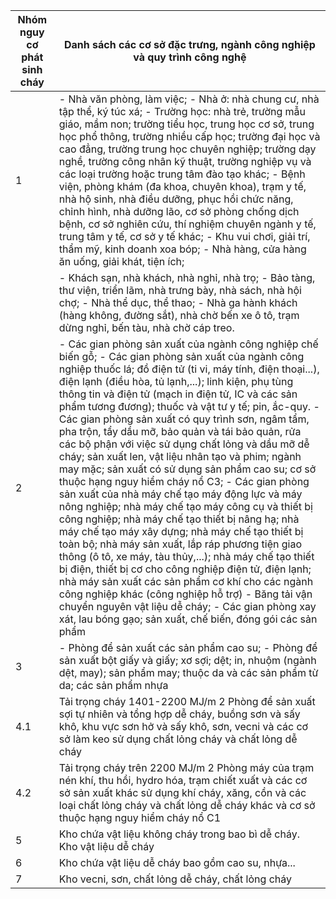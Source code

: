 |   Nhóm nguy cơ phát sinh cháy | Danh sách các cơ sở đặc trưng, ngành công nghiệp và quy trình công nghệ                                                                                                                                                                                                                                                                                                                                                                                                                                                                                                                                                                                                                                                                         |
|-------------------------------|-------------------------------------------------------------------------------------------------------------------------------------------------------------------------------------------------------------------------------------------------------------------------------------------------------------------------------------------------------------------------------------------------------------------------------------------------------------------------------------------------------------------------------------------------------------------------------------------------------------------------------------------------------------------------------------------------------------------------------------------------|
|                             1 | - Nhà văn phòng, làm việc; - Nhà ở: nhà chung cư, nhà tập thể, ký túc xá; - Trường học: nhà trẻ, trường mẫu giáo, mầm non; trường tiểu học, trung học cơ sở, trung học phổ thông, trường nhiều cấp học; trường đại học và cao đẳng, trường trung học chuyên nghiệp; trường dạy nghề, trường công nhân kỹ thuật, trường nghiệp vụ và các loại trường hoặc trung tâm đào tạo khác; - Bệnh viện, phòng khám (đa khoa, chuyên khoa), trạm y tế, nhà hộ sinh, nhà điều dưỡng, phục hồi chức năng, chỉnh hình, nhà dưỡng lão, cơ sở phòng chống dịch bệnh, cơ sở nghiên cứu, thí nghiệm chuyên ngành y tế, trung tâm y tế, cơ sở y tế khác; - Khu vui chơi, giải trí, thẩm mỹ, kinh doanh xoa bóp; - Nhà hàng, cửa hàng ăn uống, giải khát, tiện ích; |
|     | - Khách sạn, nhà khách, nhà nghỉ, nhà trọ; - Bảo tàng, thư viện, triển lãm, nhà trưng bày, nhà sách, nhà hội chợ; - Nhà thể dục, thể thao; - Nhà ga hành khách (hàng không, đường sắt), nhà chờ bến xe ô tô, trạm dừng nghỉ, bến tàu, nhà chờ cáp treo.                                                                                                                                                                                                                                                                                                                                                                                                                                                                                                                                                                                                                                                                                                                                                                                                                                                                                                                                                                                                                     |
| 2   | - Các gian phòng sản xuất của ngành công nghiệp chế biến gỗ; - Các gian phòng sản xuất của ngành công nghiệp thuốc lá; đồ điện tử (ti vi, máy tính, điện thoại...), điện lạnh (điều hòa, tủ lạnh,...); linh kiện, phụ tùng thông tin và điện tử (mạch in điện tử, IC và các sản phẩm tương đương); thuốc và vật tư y tế; pin, ắc-quy. - Các gian phòng sản xuất có quy trình sơn, ngâm tẩm, pha trộn, tẩy dầu mỡ, bảo quản và tái bảo quản, rửa các bộ phận với việc sử dụng chất lỏng và dầu mỡ dễ cháy; sản xuất len, vật liệu nhân tạo và phim; ngành may mặc; sản xuất có sử dụng sản phẩm cao su; cơ sở thuộc hạng nguy hiểm cháy nổ C3; - Các gian phòng sản xuất của nhà máy chế tạo máy động lực và máy nông nghiệp; nhà máy chế tạo máy công cụ và thiết bị công nghiệp; nhà máy chế tạo thiết bị nâng hạ; nhà máy chế tạo máy xây dựng; nhà máy chế tạo thiết bị toàn bộ; nhà máy sản xuất, lắp ráp phương tiện giao thông (ô tô, xe máy, tàu thủy,...); nhà máy chế tạo thiết bị điện, thiết bị cơ cho công nghiệp điện tử, điện lạnh; nhà máy sản xuất các sản phẩm cơ khí cho các ngành công nghiệp khác (công nghiệp hỗ trợ) - Băng tải vận chuyển nguyên vật liệu dễ cháy; - Các gian phòng xay xát, lau bóng gạo; sản xuất, chế biến, đóng gói các sản phẩm |
| 3   | - Phòng để sản xuất các sản phẩm cao su; - Phòng để sản xuất bột giấy và giấy; xơ sợi; dệt; in, nhuộm (ngành dệt, may); sản phẩm may; thuộc da và các sản phẩm từ da; các sản phẩm nhựa                                                                                                                                                                                                                                                                                                                                                                                                                                                                                                                                                                                                                                                                                                                                                                                                                                                                                                                                                                                                                                                                                     |
| 4.1 | Tải trọng cháy 1401-2200 MJ/m 2 Phòng để sản xuất sợi tự nhiên và tổng hợp dễ cháy, buồng sơn và sấy khô, khu vực sơn hở và sấy khô, sơn, vecni và các cơ sở làm keo sử dụng chất lỏng cháy và chất lỏng dễ cháy                                                                                                                                                                                                                                                                                                                                                                                                                                                                                                                                                                                                                                                                                                                                                                                                                                                                                                                                                                                                                                                            |
| 4.2 | Tải trọng cháy trên 2200 MJ/m 2 Phòng máy của trạm nén khí, thu hồi, hydro hóa, trạm chiết xuất và các cơ sở sản xuất khác sử dụng khí cháy, xăng, cồn và các loại chất lỏng cháy và chất lỏng dễ cháy khác và cơ sở thuộc hạng nguy hiểm cháy nổ C1                                                                                                                                                                                                                                                                                                                                                                                                                                                                                                                                                                                                                                                                                                                                                                                                                                                                                                                                                                                                                        |
| 5   | Kho chứa vật liệu không cháy trong bao bì dễ cháy. Kho vật liệu dễ cháy                                                                                                                                                                                                                                                                                                                                                                                                                                                                                                                                                                                                                                                                                                                                                                                                                                                                                                                                                                                                                                                                                                                                                                                                     |
| 6   | Kho chứa vật liệu dễ cháy bao gồm cao su, nhựa...                                                                                                                                                                                                                                                                                                                                                                                                                                                                                                                                                                                                                                                                                                                                                                                                                                                                                                                                                                                                                                                                                                                                                                                                                           |
| 7   | Kho vecni, sơn, chất lỏng dễ cháy, chất lỏng cháy                                                                                                                                                                                                                                                                                                                                                                                                                                                                                                                                                                                                                                                                                                                                                                                                                                                                                                                                                                                                                                                                                                                                                                                                                           |